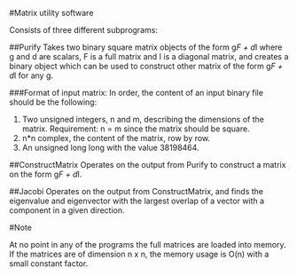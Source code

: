 
#Matrix utility software

Consists of three different subprograms:

##Purify
Takes two binary square matrix objects of the form g*F + d*I where g and d are scalars, F is a full matrix and I is a diagonal matrix, and creates a binary object which can be used to construct other matrix of the form g*F + d*I for any g. 

###Format of input matrix:
In order, the content of an input binary file should be the following:

1.  Two unsigned integers, n and m, describing the dimensions of the matrix. Requirement: n = m since the matrix should be square.
2.  n*n complex<double>, the content of the matrix, row by row.
3.  An unsigned long long with the value 38198464.


##ConstructMatrix
Operates on the output from Purify to construct a matrix on the form g*F + d*I.

##Jacobi
Operates on the output from ConstructMatrix, and finds the eigenvalue and eigenvector with the largest overlap of a vector with a component in a given direction.


#Note

At no point in any of the programs the full matrices are loaded into memory. If the matrices are of dimension n x n, the memory usage is O(n) with a small constant factor.